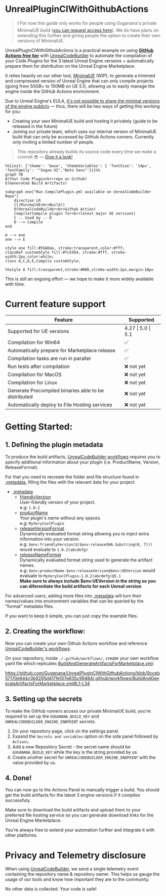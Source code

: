 # UnrealPluginCIWithGithubActions

> ❗ For now this guide only works for people using Guganana's private MinimalUE build ([you can request access here](https://forms.gle/Ai9K6qVSL7mscodi6)). We do have plans on extending this further and giving people the option to create their own versions of MinimalUE.

UnrealPluginCIWithGithubActions is a practical example on using **<ins>GitHub Actions free tier</ins>** with [UnrealCodeBuilder](https://github.com/Guganana/UnrealCodeBuilder) to automate the compilation of your Code Plugins for the 3 latest Unreal Engine versions + automatically prepare them for distribution on the Unreal Engine Marketplace.

It relies heavily on our other tool, [MinimalUE](https://github.com/Guganana/MinimalUE) (WIP), to generate a trimmed and compressed version of Unreal Engine that can only compile projects (going from 50GB+ to 150MB on UE 5.1), allowing us to easily manage the engine inside the GitHub Actions environment.

Due to Unreal Engine's EULA, <ins>it's not possible to share the minimal versions of the engine publicly</ins> — thus, there will be two ways of getting this working for you:
- Creating your own MinimalUE build and hosting it privately (guide to be released in the future)
- Joining our private team, which uses our internal version of MinimalUE build that can only be accessed by GitHub Actions runners. Currently only inviting a limited number of people.

> This repository already builds its source code every time we make a commit 😎 — [Give it a look!](https://github.com/Guganana/UnrealPluginCIWithGithubActions/actions)

```mermaid
%%{init: {'theme': 'base', 'themeVariables': { 'fontSize': '14px', 'fontFamily': '"Segoe UI","Noto Sans"'}}}%%
graph TB
A(Your Code Plugin<br>repo on Github)
E(Generated Build Artifacts)

subgraph one["Run CompilePlugin.yml available on UnrealCodeBuilder Repo"]
    direction LR
    C[(MinimalUE<br>Build)]
    D(UnrealCodeBuilder<br>Github Action)
    Compile(Compile plugin for<br>latest major UE versions)
    C -. Used by .- D
    D --> Compile
end

A --> one
one --> E

style one fill:#55A6ee, stroke:transparent,color:#fff;
classDef customStyle fill:#fc5454, stroke:#fff, stroke-width:2px,color:white;
class A,C,D,E,Compile customStyle;

%%style A fill:transparent,stroke:#000,stroke-width:2px,margin:10px
```

This is still an ongoing effort — we hope to make it more widely available with time.


# Current feature support

| Feature  | Supported  |
|---|---|
|Supported for UE versions| 4.27 \| 5.0 \| 5.1  |
|Compilation for Win64|✅|
|Automatically prepare for Marketplace release|✅|
|Compilation tasks are run in parallel|✅|
|Run tests after compilation|❌ not yet|
|Compilation for MacOS|❌ not yet|
|Compilation for Linux|❌ not yet|
|Generate Precompiled binaries able to be distributed|❌ not yet|
|Automatically deploy to File Hosting services|❌ not yet|

# Getting Started:

## 1. Defining the plugin metadata

[](./.metadata)
To produce the build artifacts, [UnrealCodeBuilder workflows](https://github.com/Guganana/UnrealCodeBuilder) requires you to specify additional information about your plugin (i.e. ProductName, Version, ReleaseFormat).

 For that you need to recreate the folder and file structure found in [.metadata](./.metadata), filling the files with the relevant data for your project.
- [.metadata](./.metadata)
    - [friendlyVersion](./.metadata/friendlyVersion)<br/>User-friendly version of your project.<br/>e.g: ```1.0.2```
    - [productName](./.metadata/productName)<br/>Your plugin's name without any spaces.<br/>e.g: ```MyVeryCoolPlugin```
    - [releaseVersionFormat](./.metadata/releaseVersionFormat)<br/>Dynamically evaluated format string allowing you to inject extra information into your version.<br/>e.g: ```$env:friendlyVersion($($env:releaseSHA.Substring(0, 7)))``` would evaluate to ```1.0.2(abcdefg)```
    - [releaseNameFormat](./.metadata/releaseNameFormat)<br/>Dynamically evaluated format string used to generate the artifact names.<br/>e.g: ```$env:productName-$env:releaseVersion@$env:UEVersion``` would evaluate to ```MyVeryCoolPlugin-1.0.2(abcdefg)@5.1```<br/>**Make sure to always include $env:UEVersion in the string so you can diferentiate the build artifacts for each Unreal version**

For advanced users, adding more files into  [.metadata](./.metadata) will turn their names/values into environment variables that can be queried by the "format" metadata files.

If you want to keep it simple, you can just copy the example files.

## 2. Creating the workflow:

Now you can create your own Github Actions workflow and reference [UnrealCodeBuilder's workflows](https://github.com/Guganana/UnrealCodeBuilder):

On your repository, inside ```./.github/workflows/```, create your own workflow yaml file which replicates [BuildAndGenerateArtifactsForMarketplace.yml](/.github/workflows/BuildAndGenerateArtifactsForMarketplace.yml):

https://github.com/Guganana/UnrealPluginCIWithGithubActions/blob/9cceb57170e644c0b9295d417fe107e835c99484/.github/workflows/BuildAndGenerateArtifactsForMarketplace.yml#L1-L34

## 3. Setting up the secrets
To make the GitHub runners access our private MinimalUE build, you're required to set up the ```GUGANANA_BUILD_KEY``` and ```UNREALCODEBUILDER_ENGINE_ENDPOINT``` secrets:
1. On your repository page, click on the settings panel.
2. Expand the ```Secrets and variables``` option on the side panel followed by ```Actions```.
3. Add a new Repository Secret - the secret name should be ```GUGANANA_BUILD_KEY``` while the key is the string provided by us.
4. Create another secret for ```UNREALCODEBUILDER_ENGINE_ENDPOINT``` with the value provided by us.

## 4. Done!
You can now go to the Actions Panel to manually trigger a build. You should get the build artifacts for the latest 3 engine versions if it compiles successfuly.

Make sure to download the build artifacts and upload them to your preferred file hosting service so you can generate download links for the Unreal Engine Marketplace.

You're always free to extend your automation further and integrate it with other platforms.

# Privacy and Telemetry disclosure
When using [UnrealCodeBuilder](https://github.com/Guganana/UnrealCodeBuilder), we send a single telemetry event containing the repository name & repository owner. This helps us gauge the usage of our tools and know how important they are to the community.

No other data is collected. Your code is safe!
